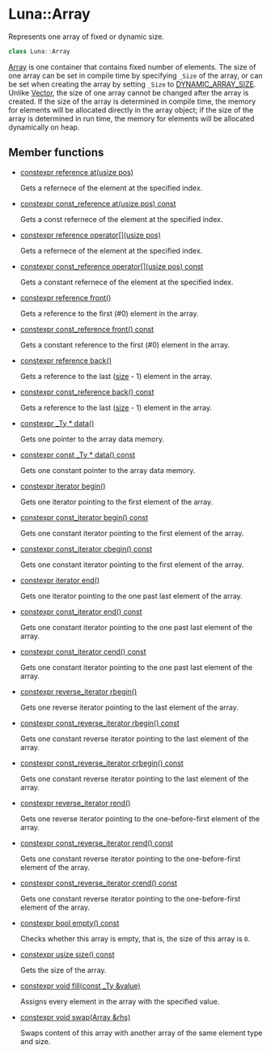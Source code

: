 # Luna::Array
Represents one array of fixed or dynamic size. 

```c++
class Luna::Array
```

[Array](class_luna_1_1_array.md) is one container that contains fixed number of elements. The size of one array can be set in compile time by specifying `_Size` of the array, or can be set when creating the array by setting `_Size` to [DYNAMIC_ARRAY_SIZE](group___runtime_container_1gac211fb2fcac88253a56c67d77c041a02.md). Unlike [Vector](class_luna_1_1_vector.md), the size of one array cannot be changed after the array is created. If the size of the array is determined in compile time, the memory for elements will be allocated directly in the array object; if the size of the array is determined in run time, the memory for elements will be allocated dynamically on heap. 

## Member functions
* [constexpr reference at(usize pos)](class_luna_1_1_array_1a4246559492a9ac95f5fd5e33e5077cc0.md)

    Gets a refernece of the element at the specified index. 

* [constexpr const_reference at(usize pos) const](class_luna_1_1_array_1a48ec46b8d8158353cf7a248921ea86ab.md)

    Gets a const refernece of the element at the specified index. 

* [constexpr reference operator[](usize pos)](class_luna_1_1_array_1a534b7f2bfb1e389b9e6b6fcb8370f1db.md)

    Gets a refernece of the element at the specified index. 

* [constexpr const_reference operator[](usize pos) const](class_luna_1_1_array_1a79bf825ddf829c374672530695abc932.md)

    Gets a constant refernece of the element at the specified index. 

* [constexpr reference front()](class_luna_1_1_array_1a2fe69b85aade6c6032f22eb79b1b746d.md)

    Gets a reference to the first (#0) element in the array. 

* [constexpr const_reference front() const](class_luna_1_1_array_1a0d2f4af381faa34ace382c87aeed32e3.md)

    Gets a constant reference to the first (#0) element in the array. 

* [constexpr reference back()](class_luna_1_1_array_1ae869682a778dc77a8dd62bbfa22f9d9a.md)

    Gets a reference to the last ([size](class_luna_1_1_array_1adb59c183f075f048ae90778d15189686.md) - 1) element in the array. 

* [constexpr const_reference back() const](class_luna_1_1_array_1a20a48cfbeb064093c00708b233c17883.md)

    Gets a reference to the last ([size](class_luna_1_1_array_1adb59c183f075f048ae90778d15189686.md) - 1) element in the array. 

* [constexpr _Ty * data()](class_luna_1_1_array_1aaf0bf16ebc5c8c11cb351557b61e4b9c.md)

    Gets one pointer to the array data memory. 

* [constexpr const _Ty * data() const](class_luna_1_1_array_1a56951c300ecc03279ad99858d6213449.md)

    Gets one constant pointer to the array data memory. 

* [constexpr iterator begin()](class_luna_1_1_array_1a82061640a279283f5d16614b196fcd1d.md)

    Gets one iterator pointing to the first element of the array. 

* [constexpr const_iterator begin() const](class_luna_1_1_array_1a43564d19bdbc133e4a81cc1a2c002254.md)

    Gets one constant iterator pointing to the first element of the array. 

* [constexpr const_iterator cbegin() const](class_luna_1_1_array_1a098840b38d4f639ee9f69cf026be323c.md)

    Gets one constant iterator pointing to the first element of the array. 

* [constexpr iterator end()](class_luna_1_1_array_1afe07af266a2f066a51af64000d746cb9.md)

    Gets one iterator pointing to the one past last element of the array. 

* [constexpr const_iterator end() const](class_luna_1_1_array_1a428cfcc26f33036be7c76ab287ea06c5.md)

    Gets one constant iterator pointing to the one past last element of the array. 

* [constexpr const_iterator cend() const](class_luna_1_1_array_1abee57f5c6cacf03f590795737d18e7e8.md)

    Gets one constant iterator pointing to the one past last element of the array. 

* [constexpr reverse_iterator rbegin()](class_luna_1_1_array_1a3c6e58d7002c8e81a78dcd3b59a4e396.md)

    Gets one reverse iterator pointing to the last element of the array. 

* [constexpr const_reverse_iterator rbegin() const](class_luna_1_1_array_1a68e95b44627370eea593b039c42e1244.md)

    Gets one constant reverse iterator pointing to the last element of the array. 

* [constexpr const_reverse_iterator crbegin() const](class_luna_1_1_array_1a0c080710404cf54608566718e135ed4e.md)

    Gets one constant reverse iterator pointing to the last element of the array. 

* [constexpr reverse_iterator rend()](class_luna_1_1_array_1a35220c6806307b7311a170920af27d26.md)

    Gets one reverse iterator pointing to the one-before-first element of the array. 

* [constexpr const_reverse_iterator rend() const](class_luna_1_1_array_1a6e277fde54bd8a8e10e5967deaa68eb1.md)

    Gets one constant reverse iterator pointing to the one-before-first element of the array. 

* [constexpr const_reverse_iterator crend() const](class_luna_1_1_array_1a56d3a1867f42d8f5551c9771bf6ec06f.md)

    Gets one constant reverse iterator pointing to the one-before-first element of the array. 

* [constexpr bool empty() const](class_luna_1_1_array_1afaafdfc441c2433c70959e3dfe46fd97.md)

    Checks whether this array is empty, that is, the size of this array is `0`. 

* [constexpr usize size() const](class_luna_1_1_array_1adb59c183f075f048ae90778d15189686.md)

    Gets the size of the array. 

* [constexpr void fill(const _Ty &value)](class_luna_1_1_array_1a39c2d1119b91eb075fc6d9a5910dbebd.md)

    Assigns every element in the array with the specified value. 

* [constexpr void swap(Array &rhs)](class_luna_1_1_array_1a2f476cf713d1e863951ed725acf89284.md)

    Swaps content of this array with another array of the same element type and size. 


